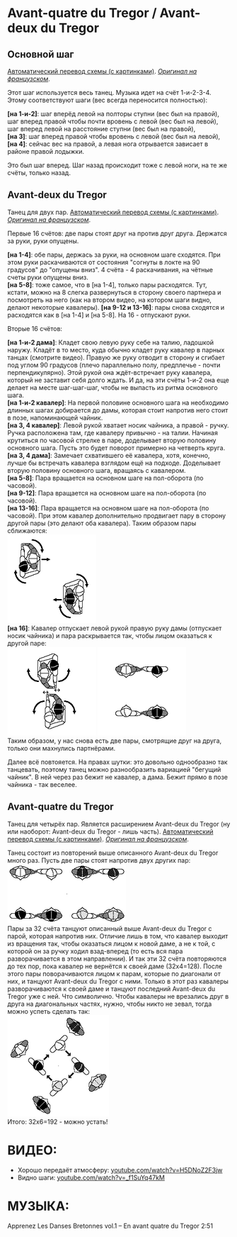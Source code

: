 Avant-quatre du Tregor / Avant-deux du Tregor
=============================================

## Основной шаг

[Автоматический перевод схемы (с картинками)](https://translate.google.ru/translate?hl=en&sl=fr&tl=ru&u=http%3A%2F%2Fdansesbretonnes.gwalarn.org%2Fbases%2Fpas_de_quatre_subdivise_avg.html&sandbox=1). [_Оригинал на французском_](http://dansesbretonnes.gwalarn.org/bases/pas_de_quatre_subdivise_avg.html).

Этот шаг используется весь танец. Музыка идет на счёт 1-и-2-3-4. Этому соответствуют шаги (вес всегда переносится полностью):

**[на 1-и-2]**: шаг вперёд левой на полторы ступни (вес был на правой), шаг вперед правой чтобы почти вровень с левой (вес был на левой), шаг вперед левой на расстояние ступни (вес был на правой),  
**[на 3]**: шаг вперед правой чтобы вровень с левой (вес был на левой),  
**[на 4]**: сейчас вес на правой, а левая нога отрывается зависает в районе правой лодыжки.

Это был шаг вперед. Шаг назад происходит тоже с левой ноги, на те же счёты, только назад.

## Avant-deux du Tregor

Танец для двух пар. [Автоматический перевод схемы (с картинками)](https://translate.google.ru/translate?hl=en&sl=fr&tl=ru&u=http%3A%2F%2Fdansesbretonnes.gwalarn.org%2Fdanses%2Favant-deux_du_tregor.html&sandbox=1). [_Оригинал на французском_](http://dansesbretonnes.gwalarn.org/danses/avant-deux_du_tregor.html).


Первые 16 счётов: две пары стоят друг на против друг друга. Держатся за руки, руки опущены.

**[на 1-4]**: обе пары, держась за руки, на основном шаге сходятся. При этом руки раскачиваются от состояния "согнуты в локте на 90 градусов" до "опущены вниз". 4 счёта - 4 раскачивания, на чётные счеты руки опущены вниз.  
**[на 5-8]**: тоже самое, что в [на 1-4], только пары расходятся. Тут, кстати, можно на 8 слегка развернуться в сторону своего партнера и посмотреть на него (как на втором видео, на котором шаги видно, делают некоторые кавалеры).
**[на 9-12 и 13-16]**: пары снова сходятся и расходятся как в [на 1-4] и [на 5-8]. На 16 - отпускают руки.

Вторые 16 счётов:

**[на 1-и-2 дама]**: Кладет свою левую руку себе на талию, ладошкой наружу. Кладёт в то место, куда обычно кладет руку кавалер в парных танцах (смотрите видео). Правую же руку отводит в сторону и сгибает под углом 90 градусов (плечо параллельно полу, предплечье - почти перпендикулярно). Этой рукой она ждёт-встречает руку кавалера, который не заставит себя долго ждать. И да, на эти счёты 1-и-2 она еще делает на месте шаг-шаг-шаг, чтобы не выпасть из ритма основного шага.  
**[на 1-и-2 кавалер]**: На первой половине основного шага на необходимо длинных шагах добирается до дамы, которая стоит напротив него стоит в позе, напоминающей чайник.  
**[на 3, 4 кавалер]**: Левой рукой хватает носик чайника, а правой - ручку. Ручка расположена там, где кавалеру привычно - на талии. Начиная крутиться по часовой стрелке в паре, доделывает вторую половину основного шага. Пусть это будет поворот примерно на четверть круга.  
**[на 3, 4 дама]**: Замечает схватившего её кавалера, хотя, конечно, лучше бы встречать кавалера взглядом ещё на подходе. Доделывает вторую половину основного шага, вращаясь с кавалером.  
**[на 5-8]**: Пара вращается на основном шаге на пол-оборота (по часовой).  
**[на 9-12]**: Пара вращается на основном шаге на пол-оборота (по часовой).  
**[на 13-16]**: Пара вращается на основном шаге на пол-оборота (по часовой). При этом кавалер дополнительно продвигает пару в сторону другой пары (это делают оба кавалера). Таким образом пары сближаются:  
![dansesbretonnes.gwalarn.org/danses/images_am/avant-deux_du_tregor_balance_position_13.gif](avant-quatre-du-tregor/avant-deux_du_tregor_balance_position_13.gif)  
**[на 16]**: Кавалер отпускает левой рукой правую руку дамы (отпускает носик чайника) и пара раскрывается так, чтобы лицом оказаться к другой паре:  
![dansesbretonnes.gwalarn.org/danses/images_am/avant-deux_du_tregor_balance_position_16.gif](avant-quatre-du-tregor/avant-deux_du_tregor_balance_position_16.gif) ![dansesbretonnes.gwalarn.org/danses/images_am/avant-deux_du_tregor_balance_position_finale.gif](avant-quatre-du-tregor/avant-deux_du_tregor_balance_position_finale.gif)  
Таким образом, у нас снова есть две пары, смотрящие друг на друга, только они махнулись партнёрами.

Далее всё повтояется. На правах шутки: это довольно однообразно так танцевать, поэтому танец можно разнообразить вариацией "бегущий чайник". В ней через раз бежит не кавалер, а дама. Бежит прямо в позе чайника - так веселее.

## Avant-quatre du Tregor

Танец для четырёх пар. Является расширением Avant-deux du Tregor (ну или наоборот: Avant-deux du Tregor - лишь часть). [Автоматический перевод схемы (с картинками)](https://translate.google.ru/translate?sl=fr&tl=ru&js=y&prev=_t&hl=en&ie=UTF-8&u=http%3A%2F%2Fdansesbretonnes.gwalarn.org%2Fdanses%2Favant-quatre_du_tregor.html&edit-text=). [_Оригинал на французском_](http://dansesbretonnes.gwalarn.org/danses/avant-quatre_du_tregor.html).

Танец состоит из повторений выше описанного Avant-deux du Tregor много раз. Пусть две пары стоят напротив двух других пар:  
![dansesbretonnes.gwalarn.org/danses/images_am/avant-quatre_du_tregor_position_0.gif](avant-quatre-du-tregor/avant-quatre_du_tregor_position_0.gif)  
Пары за 32 счёта танцуют описанный выше Avant-deux du Tregor с парой, которая напротив них. Отличие лишь в том, что кавалер выходит из вращения так, чтобы оказаться лицом к новой даме, а не к той, с которой он за ручку ходил взад-вперед (то есть вся пара разворачивается в этом направлении). И так эти 32 счёта повторяются до тех пор, пока кавалер не вернётся к своей даме (32х4=128). После этого пары поворачиваются лицом к парам, которые по диагонали от них, и танцуют Avant-deux du Tregor с ними. Только в этот раз кавалеры разворачиваются к своей даме и танцуют последний Avant-deux du Tregor уже с ней. Что символично. Чтобы кавалеры не врезались друг в друга на диагональных частях, нужно, чтобы никто не зевал, тогда можно успеть сделать так:  
![dansesbretonnes.gwalarn.org/danses/images_am/avant-quatre_du_tregor_position_130.gif](avant-quatre-du-tregor/avant-quatre_du_tregor_position_130.png)  
Итого: 32х6=192 - можно устать!

ВИДЕО:
======
- Хорошо передаёт атмосферу: [youtube.com/watch?v=H5DNoZ2F3jw](https://www.youtube.com/watch?v=H5DNoZ2F3jw)
- Видно шаги: [youtube.com/watch?v=_f1SuYq47kM](https://www.youtube.com/watch?v=_f1SuYq47kM)

МУЗЫКА:
=======
Apprenez Les Danses Bretonnes vol.1 – En avant quatre du Tregor 2:51
